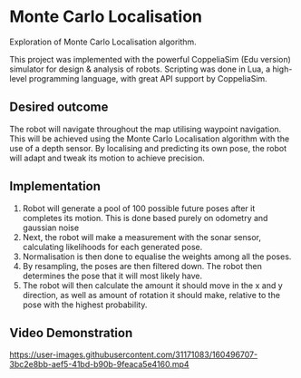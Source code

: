 # Monte Carlo Localisation
Exploration of Monte Carlo Localisation algorithm.

This project was implemented with the powerful CoppeliaSim (Edu version) simulator for design & analysis of robots. 
Scripting was done in Lua, a high-level programming language, with great API support by CoppeliaSim.

## Desired outcome
The robot will navigate throughout the map utilising waypoint navigation. This will be achieved using the Monte Carlo Localisation algorithm with the use of a depth sensor. By localising and predicting its own pose, the robot will adapt and tweak its motion to achieve precision.

## Implementation
1) Robot will generate a pool of 100 possible future poses after it completes its motion. This is done based purely on odometry and gaussian noise
3) Next, the robot will make a measurement with the sonar sensor, calculating likelihoods for each generated pose.
4) Normalisation is then done to equalise the weights among all the poses.
5) By resampling, the poses are then filtered down. The robot then determines the pose that it will most likely have.
6) The robot will then calculate the amount it should move in the x and y direction, as well as amount of rotation it should make, relative to the pose with the highest probability.

## Video Demonstration


https://user-images.githubusercontent.com/31171083/160496707-3bc2e8bb-aef5-41bd-b90b-9feaca5e4160.mp4

